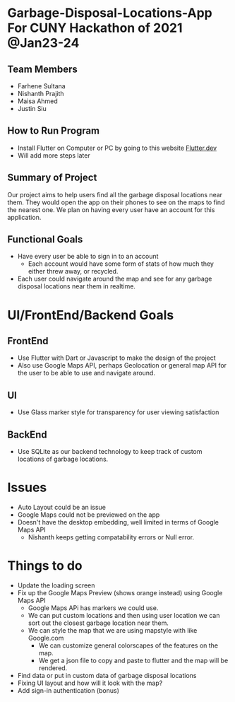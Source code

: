 # Garbage-Disposal-Locations-App For CUNY Hackathon of 2021 @Jan23-24
## Team Members
- Farhene Sultana
- Nishanth Prajith
- Maisa Ahmed
- Justin Siu

## How to Run Program
- Install Flutter on Computer or PC by going to this website [Flutter.dev](https://flutter.dev/docs/get-started/install)
- Will add more steps later 

## Summary of Project
Our project aims to help users find all the garbage disposal locations near them. They would open the app on their phones to see on the maps to find the nearest one.
We plan on having every user have an account for this application.


## Functional Goals
- Have every user be able to sign in to an account
  - Each account would have some form of stats of how much they either threw away, or recycled.
- Each user could navigate around the map and see for any garbage disposal locations near them in realtime.

# UI/FrontEnd/Backend Goals

## FrontEnd
  - Use Flutter with Dart or Javascript to make the design of the project
  - Also use Google Maps API, perhaps Geolocation or general map API for the user to be able to use and navigate around.
## UI
  - Use Glass marker style for transparency for user viewing satisfaction
## BackEnd
  - Use SQLite as our backend technology to keep track of custom locations of garbage locations.


# Issues
- Auto Layout could be an issue
- Google Maps could not be previewed on the app
- Doesn't have the desktop embedding, well limited in terms of Google Maps API
  - Nishanth keeps getting compatability errors or Null error.


# Things to do
- Update the loading screen 
- Fix up the Google Maps Preview (shows orange instead) using Google Maps API
   - Google Maps APi has markers we could use.
   - We can put custom locations and then using user location we can sort out the closest garbage location near them.
   - We can style the map that we are using mapstyle with like Google.com
      - We can customize general colorscapes of the features on the map.
      - We get a json file to copy and paste to flutter and the map will be rendered.
- Find data or put in custom data of garbage disposal locations
- Fixing UI layout and how will it look with the map?
- Add sign-in authentication (bonus)
